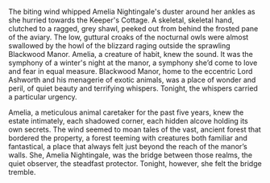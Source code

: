 The biting wind whipped Amelia Nightingale's duster around her ankles as she hurried towards the Keeper's Cottage.  A skeletal, skeletal hand, clutched to a ragged, grey shawl, peeked out from behind the frosted pane of the aviary.  The low, guttural croaks of the nocturnal owls were almost swallowed by the howl of the blizzard raging outside the sprawling Blackwood Manor.  Amelia, a creature of habit, knew the sound.  It was the symphony of a winter's night at the manor, a symphony she’d come to love and fear in equal measure.  Blackwood Manor, home to the eccentric Lord Ashworth and his menagerie of exotic animals, was a place of wonder and peril, of quiet beauty and terrifying whispers.  Tonight, the whispers carried a particular urgency.  

Amelia, a meticulous animal caretaker for the past five years, knew the estate intimately, each shadowed corner, each hidden alcove holding its own secrets.  The wind seemed to moan tales of the vast, ancient forest that bordered the property, a forest teeming with creatures both familiar and fantastical, a place that always felt just beyond the reach of the manor’s walls.  She, Amelia Nightingale, was the bridge between those realms, the quiet observer, the steadfast protector.  Tonight, however, she felt the bridge tremble.
